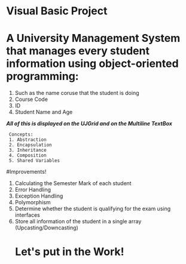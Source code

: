 # Visual Basic Project
# A University Management System that manages every student information using object-oriented programming:
1. Such as the name coruse that the student is doing
2.   Course Code
3.   ID
4.   Student Name and Age

   ***All of this is displayed on the *UJGrid* and on the *Multiline TextBox****

     Concepts:
     1. Abstraction
     2. Encapsulation
     3. Inheritance
     4. Composition
     5. Shared Variables

  #Improvements!
  1. Calculating the Semester Mark of each student
  2. Error Handling
  3. Exception Handling
  4. Polymorphism
  5. Determine whether the student is qualifying for the exam using interfaces
  6. Store all information of the student in a single array (Upcasting/Downcasting)
     # Let's put in the Work!

